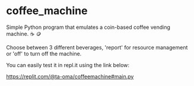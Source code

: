# coffee_machine
Simple Python program that emulates a coin-based coffee vending machine. ☕ 🪙

Choose between 3 different beverages, 'report' for resource management or 'off' to turn off the machine.

You can easily test it in repl.it using the link below:

https://replit.com/@ta-oma/coffeemachine#main.py
